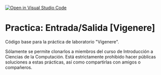 [![Open in Visual Studio Code](https://classroom.github.com/assets/open-in-vscode-f059dc9a6f8d3a56e377f745f24479a46679e63a5d9fe6f495e02850cd0d8118.svg)](https://classroom.github.com/online_ide?assignment_repo_id=6574643&assignment_repo_type=AssignmentRepo)
# Practica: Entrada/Salida [Vigenere]
Código base para la práctica de laboratorio "Vigenere".

Sólamente se permite clonarlos a miembros del curso de Introducción a Ciencias de la Computación.
Está estrictamente prohibido hacer públicas soluciones a estas prácticas, así como compartirlas con amigos o compañeros.
